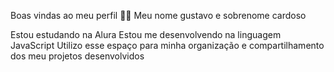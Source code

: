 Boas vindas ao meu perfil 💙💙
Meu nome gustavo e sobrenome cardoso

Estou estudando na Alura
Estou me desenvolvendo na linguagem JavaScript
Utilizo esse espaço para minha organização e compartilhamento dos meu projetos desenvolvidos
